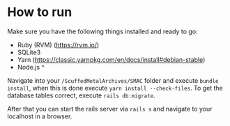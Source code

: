 # How to run

Make sure you have the following things installed and ready to go:

- Ruby (RVM) (https://rvm.io/)
- SQLite3
- Yarn (https://classic.yarnpkg.com/en/docs/install#debian-stable)
- Node.js ^

Navigate into your `/ScuffedMetalArchives/SMAC` folder and execute `bundle install`, when this is done execute `yarn install --check-files`. To get the database tables correct, execute `rails db:migrate`.

After that you can start the rails server via `rails s` and navigate to your localhost in a browser.
